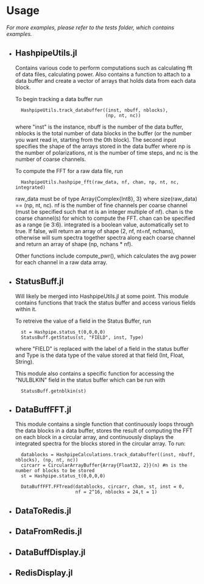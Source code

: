 # Usage

*For more examples, please refer to the tests folder, which contains examples.*

- ## **HashpipeUtils.jl**

    Contains various code to perform computations such as calculating fft of data files, calculating power. Also contains a function to attach to a data buffer and create a vector of arrays that holds data from each data block.

    To begin tracking a data buffer run

        HashpipeUtils.track_databuffer((inst, nbuff, nblocks), 
                                       (np, nt, nc))

    where "inst" is the instance, nbuff is the number of the data buffer, nblocks is the total number of data blocks in the buffer (or the number you want read in, starting from the 0th block). The second input specifies the shape of the arrays stored in the data buffer where np is the number of polarizations, nt is the number of time steps, and nc is the number of coarse channels.

    To compute the FFT for a raw data file, run
    
        HashpipeUtils.hashpipe_fft(raw_data, nf, chan, np, nt, nc, integrated)

    raw_data must be of type Array{Complex{Int8}, 3} where size(raw_data) == (np, nt, nc). nf is the number of fine channels per coarse channel (must be specified such that nt is an integer multiple of nf). chan is the coarse channel(s) for which to compute the FFT. chan can be specified as a range (ie 3:6). integrated is a boolean value, automatically set to true. If false, will return an array of shape (2, nf, nt÷nf, nchans), otherwise will sum spectra together spectra along each coarse channel and return an array of shape (np, nchans * nf).

    Other functions include compute_pwr(), which calculates the avg power for each channel in a raw data array.

- ## **StatusBuff.jl**
    Will likely be merged into HashpipeUtils.jl at some point. This module contains functions that track the status buffer and access various fields within it.

    To retreive the value of a field in the Status Buffer, run

        st = Hashpipe.status_t(0,0,0,0)
        StatusBuff.getStatus(st, "FIELD", inst, Type)

    where "FIELD" is replaced with the label of a field in the status buffer and Type is the data type of the value stored at that field (Int, Float, String).

    This module also contains a specific function for accessing the "NULBLKIN" field in the status buffer which can be run with

        StatusBuff.getnblkin(st)
    
- ## **DataBuffFFT.jl**
    This module contains a single function that continuously loops through the data blocks in a data buffer, stores the result of computing the FFT on each block in a circular array, and continuously displays the integrated spectra for the blocks stored in the circular array. To run:

        datablocks = HashpipeCalculations.track_databuffer((inst, nbuff, nblocks), (np, nt, nc))
        circarr = CircularArrayBuffer{Array{Float32, 2}}(n) #n is the number of blocks to be stored
        st = Hashpipe.status_t(0,0,0,0)

        DataBuffFFT.FFTread(datablocks, circarr, chan, st, inst = 0,
                            nf = 2^16, nblocks = 24,t = 1)

- ## **DataToRedis.jl**
- ## **DataFromRedis.jl**
- ## **DataBuffDisplay.jl**
- ## **RedisDisplay.jl**
